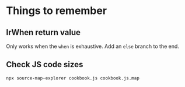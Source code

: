 # Things to remember

## IrWhen return value

Only works when the `when` is exhaustive. Add an `else` branch to the end.

## Check JS code sizes

`npx source-map-explorer cookbook.js cookbook.js.map`